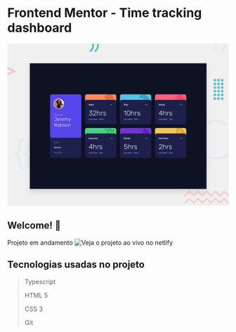 # Frontend Mentor - Time tracking dashboard

![Design preview for the Time tracking dashboard coding challenge](./public/design/desktop-preview.jpg)

## Welcome! 👋

Projeto em andamento
![Veja o projeto ao vivo no netlify](https://elegant-mccarthy-125823.netlify.app/)

## Tecnologias usadas no projeto

> Typescript
>
> HTML 5
>
> CSS 3
>
> Git
